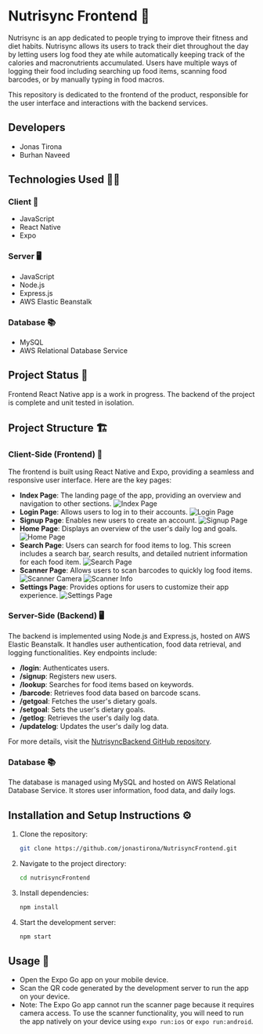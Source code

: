 # Nutrisync Frontend 🥗

Nutrisync is an app dedicated to people trying to improve their fitness and diet habits. Nutrisync allows its users to track their diet throughout the day by letting users log food they ate while automatically keeping track of the calories and macronutrients accumulated. Users have multiple ways of logging their food including searching up food items, scanning food barcodes, or by manually typing in food macros.

This repository is dedicated to the frontend of the product, responsible for the user interface and interactions with the backend services.

## Developers
- Jonas Tirona
- Burhan Naveed

## Technologies Used 👨‍💻

### Client 📱
- JavaScript
- React Native
- Expo

### Server 🖥
- JavaScript
- Node.js
- Express.js
- AWS Elastic Beanstalk

### Database 📚
- MySQL
- AWS Relational Database Service

## Project Status 🏁
Frontend React Native app is a work in progress. The backend of the project is complete and unit tested in isolation.

## Project Structure 🏗

### Client-Side (Frontend) 📱
The frontend is built using React Native and Expo, providing a seamless and responsive user interface. Here are the key pages:

- **Index Page**: The landing page of the app, providing an overview and navigation to other sections.
  ![Index Page](assets/screenshots/index_page.png)
- **Login Page**: Allows users to log in to their accounts.
  ![Login Page](assets/screenshots/login_page.png)
- **Signup Page**: Enables new users to create an account.
  ![Signup Page](assets/screenshots/signup_page.png)
- **Home Page**: Displays an overview of the user's daily log and goals.
  ![Home Page](assets/screenshots/home_page.png)
- **Search Page**: Users can search for food items to log. This screen includes a search bar, search results, and detailed nutrient information for each food item.
  ![Search Page](assets/screenshots/search_page.png)
- **Scanner Page**: Allows users to scan barcodes to quickly log food items.
  ![Scanner Camera](assets/screenshots/scanner_camera_page.png)
  ![Scanner Info](assets/screenshots/scanner_info_page.png)
- **Settings Page**: Provides options for users to customize their app experience.
  ![Settings Page](assets/screenshots/settings_page.png)

### Server-Side (Backend) 🖥
The backend is implemented using Node.js and Express.js, hosted on AWS Elastic Beanstalk. It handles user authentication, food data retrieval, and logging functionalities. Key endpoints include:

- **/login**: Authenticates users.
- **/signup**: Registers new users.
- **/lookup**: Searches for food items based on keywords.
- **/barcode**: Retrieves food data based on barcode scans.
- **/getgoal**: Fetches the user's dietary goals.
- **/setgoal**: Sets the user's dietary goals.
- **/getlog**: Retrieves the user's daily log data.
- **/updatelog**: Updates the user's daily log data.

For more details, visit the [NutrisyncBackend GitHub repository](https://github.com/BurhanNaveed0/NutrisyncBackend).

### Database 📚
The database is managed using MySQL and hosted on AWS Relational Database Service. It stores user information, food data, and daily logs.

## Installation and Setup Instructions ⚙️

1. Clone the repository:
    ```sh
    git clone https://github.com/jonastirona/NutrisyncFrontend.git
    ```
2. Navigate to the project directory:
    ```sh
    cd nutrisyncFrontend
    ```
3. Install dependencies:
    ```sh
    npm install
    ```
4. Start the development server:
    ```sh
    npm start
    ```

## Usage 📲
- Open the Expo Go app on your mobile device.
- Scan the QR code generated by the development server to run the app on your device.
- Note: The Expo Go app cannot run the scanner page because it requires camera access. To use the scanner functionality, you will need to run the app natively on your device using `expo run:ios` or `expo run:android`.